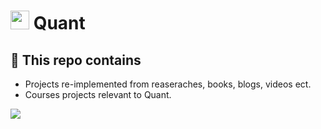 

# <img src="https://media.giphy.com/media/JtBZm3Getg3dqxK0zP/giphy-downsized.gif" height="30px" />  Quant 

## 🎈 This repo contains 
+ Projects re-implemented from reaseraches, books, blogs, videos ect.   
+ Courses projects relevant to Quant.

<img src="https://camo.githubusercontent.com/e26b6ea11447e225925f5204e2c377c534579eaa2baefe3fb6aad9fc85c8a0f8/68747470733a2f2f696d67732e786b63642e636f6d2f636f6d6963732f656e67696e6565725f73796c6c6f6769736d2e706e67" /> 
